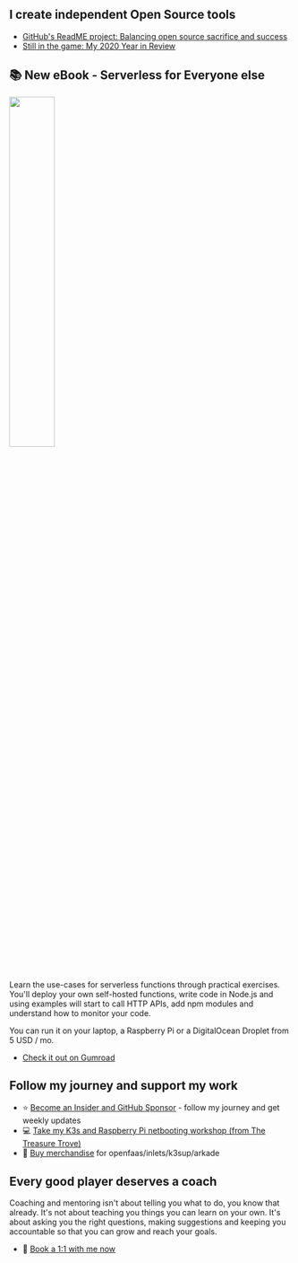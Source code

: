 ## I create independent Open Source tools

* [GitHub's ReadME project: Balancing open source sacrifice and success](https://github.com/readme/alex-ellis)
* [Still in the game: My 2020 Year in Review](https://blog.alexellis.io/still-in-the-game-my-2020-year-in-review/)

## 📚 New eBook - Serverless for Everyone else

<a href="https://gumroad.com/l/serverless-for-everyone-else">
<img src="https://static-2.gumroad.com/res/gumroad/2028406193591/asset_previews/714aad765f8246463fafb64fcd3be4ea/retina/104810333-b628f280-57eb-11eb-8be9-a2f6c773346b.png" width="40%"></a>

Learn the use-cases for serverless functions through practical exercises. You'll deploy your own self-hosted functions, write code in Node.js and using examples will start to call HTTP APIs, add npm modules and understand how to monitor your code.

You can run it on your laptop, a Raspberry Pi or a DigitalOcean Droplet from 5 USD / mo.

* [Check it out on Gumroad](https://gumroad.com/l/serverless-for-everyone-else)

## Follow my journey and support my work

* ⭐️ [Become an Insider and GitHub Sponsor](https://github.com/sponsors/alexellis) - follow my journey and get weekly updates
* 💻 [Take my K3s and Raspberry Pi netbooting workshop (from The Treasure Trove)](https://faasd.exit.openfaas.pro/function/trove)
* 👕 [Buy merchandise](https://store.openfaas.com/) for openfaas/inlets/k3sup/arkade

## Every good player deserves a coach

Coaching and mentoring isn't about telling you what to do, you know that already. It's not about teaching you things you can learn on your own. It's about asking you the right questions, making suggestions and keeping you accountable so that you can grow and reach your goals.

* 👔 [Book a 1:1 with me now](https://calendly.com/alexellis/1-1-discounted-coaching)
